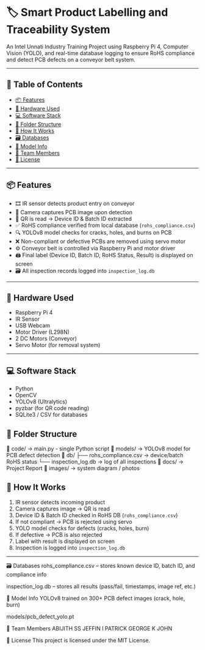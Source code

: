 # 🏷️ Smart Product Labelling and Traceability System

An Intel Unnati Industry Training Project using Raspberry Pi 4, Computer Vision (YOLO), and real-time database logging to ensure RoHS compliance and detect PCB defects on a conveyor belt system.

---
## 🔗 Table of Contents

- [📦 Features](#-features)
- [🧰 Hardware Used](#-hardware-used)
- [💻 Software Stack](#-software-stack)
- [📁 Folder Structure](#-folder-structure)
- [🧪 How It Works](#-how-it-works)
- [🗃️ Databases](#️-databases)
- [📸 Model Info](#-model-info)
- [👥 Team Members](#-team-members)
- [📄 License](#-license)

---

## 📦 Features

- 🎞️ IR sensor detects product entry on conveyor  
- 🎥 Camera captures PCB image upon detection  
- 📄 QR is read → Device ID & Batch ID extracted  
- ✅ RoHS compliance verified from local database (`rohs_compliance.csv`)  
- 🔍 YOLOv8 model checks for cracks, holes, and burns on PCB  
- ❌ Non-compliant or defective PCBs are removed using servo motor  
- ⚙️ Conveyor belt is controlled via Raspberry Pi and motor driver  
- 🖨️ Final label (Device ID, Batch ID, RoHS Status, Result) is displayed on screen  
- 🗃️ All inspection records logged into `inspection_log.db`  

---

## 🧰 Hardware Used

- Raspberry Pi 4  
- IR Sensor  
- USB Webcam  
- Motor Driver (L298N)  
- 2 DC Motors (Conveyor)  
- Servo Motor (for removal system)

---

## 💻 Software Stack

- Python  
- OpenCV  
- YOLOv8 (Ultralytics)  
- pyzbar (for QR code reading)  
- SQLite3 / CSV for databases  

## 📁 Folder Structure

📁 code/ → main.py - single Python script
📁 models/ → YOLOv8 model for PCB defect detection
📁 db/
├── rohs_compliance.csv → device/batch RoHS status
└── inspection_log.db → log of all inspections
📁 docs/ → Project Report
📁 images/ → system diagram / photos

## 🧪 How It Works

1. IR sensor detects incoming product  
2. Camera captures image → QR is read  
3. Device ID & Batch ID checked in RoHS DB (`rohs_compliance.csv`)  
4. If not compliant → PCB is rejected using servo  
5. YOLO model checks for defects (cracks, holes, burn)  
6. If defective → PCB is also rejected  
7. Label with result is displayed on screen  
8. Inspection is logged into `inspection_log.db`  

---


🗃️ Databases
rohs_compliance.csv – stores known device ID, batch ID, and compliance info

inspection_log.db – stores all results (pass/fail, timestamps, image ref, etc.)

📸 Model Info
YOLOv8 trained on 300+ PCB defect images (crack, hole, burn)

models/pcb_defect_yolo.pt

👥 Team Members
ABIJITH SS
JEFFIN I PATRICK
GEORGE K JOHN


📄 License
This project is licensed under the MIT License.
